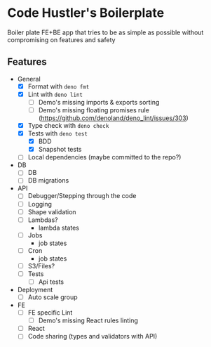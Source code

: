 # Code Hustler's Boilerplate

Boiler plate FE+BE app that tries to be as simple as possible without
compromising on features and safety

## Features

- General
  - [x] Format with `deno fmt`
  - [x] Lint with `deno lint`
    - [ ] Demo's missing imports & exports sorting
    - [ ] Demo's missing floating promises rule (https://github.com/denoland/deno_lint/issues/303)
  - [x] Type check with `deno check`
  - [x] Tests with `deno test`
    - [x] BDD
    - [x] Snapshot tests
  - [ ] Local dependencies (maybe committed to the repo?)
- DB
  - [ ] DB
  - [ ] DB migrations
- API
  - [ ] Debugger/Stepping through the code
  - [ ] Logging
  - [ ] Shape validation
  - [ ] Lambdas?
    - lambda states
  - [ ] Jobs
    - job states
  - [ ] Cron
    - job states
  - [ ] S3/Files?
  - [ ] Tests
    - [ ] Api tests
- Deployment
  - [ ] Auto scale group
- FE
  - [ ] FE specific Lint
    - [ ] Demo's missing React rules linting
  - [ ] React
  - [ ] Code sharing (types and validators with API)

